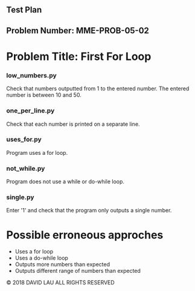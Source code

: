 Test Plan
---------
Problem Number: MME-PROB-05-02
------------------------------

Problem Title: First For Loop
===============================

### low_numbers.py

Check that numbers outputted from 1 to the entered number. The entered number is between 10 and 50.

### one_per_line.py

Check that each number is printed on a separate line.

### uses_for.py

Program uses a for loop.

### not_while.py

Program does not use a while or do-while loop.

### single.py

Enter '1' and check that the program only outputs a single number.

# Possible erroneous approches

* Uses a for loop
* Uses a do-while loop
* Outputs more numbers than expected
* Outputs different range of numbers than expected

© 2018 DAVID LAU ALL RIGHTS RESERVED
